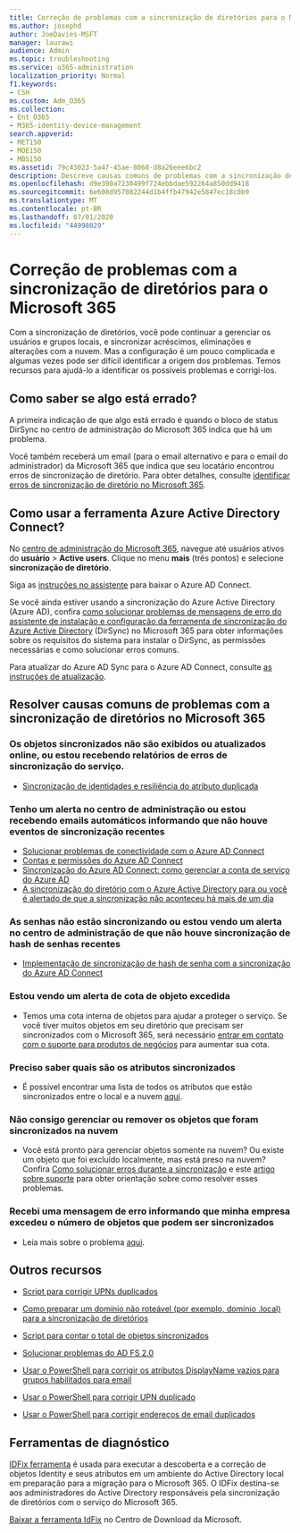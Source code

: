 ```yaml
---
title: Correção de problemas com a sincronização de diretórios para o Microsoft 365
ms.author: josephd
author: JoeDavies-MSFT
manager: laurawi
audience: Admin
ms.topic: troubleshooting
ms.service: o365-administration
localization_priority: Normal
f1.keywords:
- CSH
ms.custom: Adm_O365
ms.collection:
- Ent_O365
- M365-identity-device-management
search.appverid:
- MET150
- MOE150
- MBS150
ms.assetid: 79c43023-5a47-45ae-8068-d8a26eee6bc2
description: Descreve causas comuns de problemas com a sincronização de diretórios no Office 365 e fornece alguns métodos para ajudar a solucionar problemas.
ms.openlocfilehash: d9e390a7230499f724ebbdae592264a850dd9418
ms.sourcegitcommit: 6e608d957082244d1b4ffb47942e5847ec18c0b9
ms.translationtype: MT
ms.contentlocale: pt-BR
ms.lasthandoff: 07/01/2020
ms.locfileid: "44998029"
---
```

# <a name="fixing-problems-with-directory-synchronization-for-microsoft-365"></a>Correção de problemas com a sincronização de diretórios para o Microsoft 365

Com a sincronização de diretórios, você pode continuar a gerenciar os usuários e grupos locais, e sincronizar acréscimos, eliminações e alterações com a nuvem. Mas a configuração é um pouco complicada e algumas vezes pode ser difícil identificar a origem dos problemas. Temos recursos para ajudá-lo a identificar os possíveis problemas e corrigi-los.
  
## <a name="how-do-i-know-if-something-is-wrong"></a>Como saber se algo está errado?

A primeira indicação de que algo está errado é quando o bloco de status DirSync no centro de administração do Microsoft 365 indica que há um problema.
  
Você também receberá um email (para o email alternativo e para o email do administrador) da Microsoft 365 que indica que seu locatário encontrou erros de sincronização de diretório. Para obter detalhes, consulte [identificar erros de sincronização de diretório no Microsoft 365](identify-directory-synchronization-errors.md).
  
## <a name="how-do-i-get-azure-active-directory-connect-tool"></a>Como usar a ferramenta Azure Active Directory Connect?

No [centro de administração do Microsoft 365](https://admin.microsoft.com), navegue até usuários ativos do **usuário** \> **Active users**. Clique no menu **mais** (três pontos) e selecione **sincronização de diretório**. 
  
Siga as [instruções no assistente](set-up-directory-synchronization.md) para baixar o Azure AD Connect. 
  
Se você ainda estiver usando a sincronização do Azure Active Directory (Azure AD), confira [como solucionar problemas de mensagens de erro do assistente de instalação e configuração da ferramenta de sincronização do Azure Active Directory](https://go.microsoft.com/fwlink/p/?LinkId=396717) (DirSync) no Microsoft 365 para obter informações sobre os requisitos do sistema para instalar o DirSync, as permissões necessárias e como solucionar erros comuns. 
  
Para atualizar do Azure AD Sync para o Azure AD Connect, consulte [as instruções de atualização](https://go.microsoft.com/fwlink/p/?LinkId=733240).
  
## <a name="resolving-common-causes-of-problems-with-directory-synchronization-in-microsoft-365"></a>Resolver causas comuns de problemas com a sincronização de diretórios no Microsoft 365

### <a name="synchronized-objects-arent-appearing-or-updating-online-or-im-getting-synchronization-error-reports-from-the-service"></a>**Os objetos sincronizados não são exibidos ou atualizados online, ou estou recebendo relatórios de erros de sincronização do serviço.**

- [Sincronização de identidades e resiliência do atributo duplicada](https://docs.microsoft.com/azure/active-directory/hybrid/how-to-connect-syncservice-duplicate-attribute-resiliency)

### <a name="i-have-an-alert-in-the-admin-center-or-am-receiving-automated-emails-that-there-hasnt-been-a-recent-synchronization-event"></a>**Tenho um alerta no centro de administração ou estou recebendo emails automáticos informando que não houve eventos de sincronização recentes**
- [Solucionar problemas de conectividade com o Azure AD Connect](https://docs.microsoft.com/azure/active-directory/hybrid/tshoot-connect-connectivity)
- [Contas e permissões do Azure AD Connect](https://go.microsoft.com/fwlink/p/?LinkId=820598)
- [Sincronização do Azure AD Connect: como gerenciar a conta de serviço do Azure AD](https://docs.microsoft.com/azure/active-directory/hybrid/how-to-connect-azureadaccount)
- [A sincronização do diretório com o Azure Active Directory para ou você é alertado de que a sincronização não aconteceu há mais de um dia](https://support.microsoft.com/help/2882421/directory-synchronization-to-azure-active-directory-stops-or-you-re-warned-that-sync-hasn-t-registered-in-more-than-a-day)

### <a name="password-hashes-arent-synchronizing-or-im-seeing-an-alert-in-the-admin-center-that-there-hasnt-been-a-recent-password-hash-synchronization"></a>**As senhas não estão sincronizando ou estou vendo um alerta no centro de administração de que não houve sincronização de hash de senhas recentes**
- [Implementação de sincronização de hash de senha com a sincronização do Azure AD Connect](https://docs.microsoft.com/azure/active-directory/hybrid/how-to-connect-password-hash-synchronization)

### <a name="im-seeing-an-alert-that-object-quota-exceeded"></a>**Estou vendo um alerta de cota de objeto excedida**
- Temos uma cota interna de objetos para ajudar a proteger o serviço. Se você tiver muitos objetos em seu diretório que precisam ser sincronizados com o Microsoft 365, será necessário [entrar em contato com o suporte para produtos de negócios](https://support.office.com/article/32a17ca7-6fa0-4870-8a8d-e25ba4ccfd4b) para aumentar sua cota.

### <a name="i-need-to-know-which-attributes-are-synchronized"></a>**Preciso saber quais são os atributos sincronizados**
- É possível encontrar uma lista de todos os atributos que estão sincronizados entre o local e a nuvem [aqui](https://go.microsoft.com/fwlink/p/?LinkId=396719).

### <a name="i-cant-manage-or-remove-objects-that-were-synchronized-to-the-cloud"></a>**Não consigo gerenciar ou remover os objetos que foram sincronizados na nuvem**
- Você está pronto para gerenciar objetos somente na nuvem? Ou existe um objeto que foi excluído localmente, mas está preso na nuvem? Confira [Como solucionar erros durante a sincronização](https://go.microsoft.com/fwlink/p/?linkid=842044) e este [artigo sobre suporte](https://go.microsoft.com/fwlink/p/?LinkId=396720) para obter orientação sobre como resolver esses problemas.

### <a name="i-got-an-error-message-that-my-company-has-exceeded-the-number-of-objects-that-can-be-synchronized"></a>**Recebi uma mensagem de erro informando que minha empresa excedeu o número de objetos que podem ser sincronizados**
- Leia mais sobre o problema [aqui](https://go.microsoft.com/fwlink/p/?LinkId=396721).
   
## <a name="other-resources"></a>Outros recursos

- [Script para corrigir UPNs duplicados](https://go.microsoft.com/fwlink/p/?LinkId=396725)
    
- [Como preparar um domínio não roteável (por exemplo, domínio .local) para a sincronização de diretórios](prepare-a-non-routable-domain-for-directory-synchronization.md)
    
- [Script para contar o total de objetos sincronizados](https://go.microsoft.com/fwlink/p/?LinkId=396726)
    
- [Solucionar problemas do AD FS 2.0](https://go.microsoft.com/fwlink/p/?LinkId=396727)
    
- [Usar o PowerShell para corrigir os atributos DisplayName vazios para grupos habilitados para email](https://go.microsoft.com/fwlink/p/?LinkId=396728)
    
- [Usar o PowerShell para corrigir UPN duplicado](https://go.microsoft.com/fwlink/p/?LinkId=396730)
    
- [Usar o PowerShell para corrigir endereços de email duplicados](https://go.microsoft.com/fwlink/p/?LinkId=396731)
    
## <a name="diagnostic-tools"></a>Ferramentas de diagnóstico

[IDFix ferramenta](prepare-directory-attributes-for-synch-with-idfix.md) é usada para executar a descoberta e a correção de objetos Identity e seus atributos em um ambiente do Active Directory local em preparação para a migração para o Microsoft 365. O IDFix destina-se aos administradores do Active Directory responsáveis pela sincronização de diretórios com o serviço do Microsoft 365. 

[Baixar a ferramenta IdFix](https://go.microsoft.com/fwlink/p/?LinkId=396718) no Centro de Download da Microsoft.